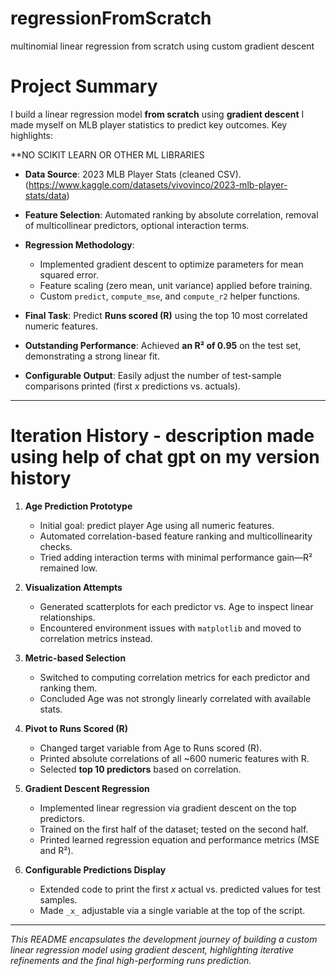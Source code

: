 # regressionFromScratch
multinomial linear regression from scratch using custom gradient descent

# Project Summary

I build a linear regression model **from scratch** using **gradient descent** I made myself on MLB player statistics to predict key outcomes. Key highlights:

**NO SCIKIT LEARN OR OTHER ML LIBRARIES
* **Data Source**: 2023 MLB Player Stats (cleaned CSV). (https://www.kaggle.com/datasets/vivovinco/2023-mlb-player-stats/data)
* **Feature Selection**: Automated ranking by absolute correlation, removal of multicollinear predictors, optional interaction terms.
* **Regression Methodology**:

  * Implemented gradient descent to optimize parameters for mean squared error.
  * Feature scaling (zero mean, unit variance) applied before training.
  * Custom `predict`, `compute_mse`, and `compute_r2` helper functions.
* **Final Task**: Predict **Runs scored (R)** using the top 10 most correlated numeric features.
* **Outstanding Performance**: Achieved **an R² of 0.95** on the test set, demonstrating a strong linear fit.
* **Configurable Output**: Easily adjust the number of test-sample comparisons printed (first *x* predictions vs. actuals).

---

# Iteration History - description made using help of chat gpt on my version history

1. **Age Prediction Prototype**

   * Initial goal: predict player Age using all numeric features.
   * Automated correlation-based feature ranking and multicollinearity checks.
   * Tried adding interaction terms with minimal performance gain—R² remained low.

2. **Visualization Attempts**

   * Generated scatterplots for each predictor vs. Age to inspect linear relationships.
   * Encountered environment issues with `matplotlib` and moved to correlation metrics instead.

3. **Metric-based Selection**

   * Switched to computing correlation metrics for each predictor and ranking them.
   * Concluded Age was not strongly linearly correlated with available stats.

4. **Pivot to Runs Scored (R)**

   * Changed target variable from Age to Runs scored (R).
   * Printed absolute correlations of all \~600 numeric features with R.
   * Selected **top 10 predictors** based on correlation.

5. **Gradient Descent Regression**

   * Implemented linear regression via gradient descent on the top predictors.
   * Trained on the first half of the dataset; tested on the second half.
   * Printed learned regression equation and performance metrics (MSE and R²).

6. **Configurable Predictions Display**

   * Extended code to print the first *x* actual vs. predicted values for test samples.
   * Made `_x_` adjustable via a single variable at the top of the script.

---

*This README encapsulates the development journey of building a custom linear regression model using gradient descent, highlighting iterative refinements and the final high-performing runs prediction.*

